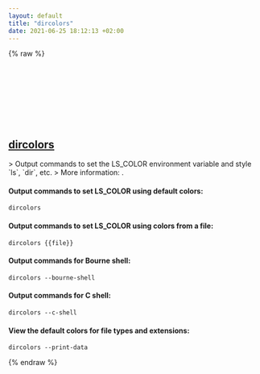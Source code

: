 ```yaml
---
layout: default
title: "dircolors"
date: 2021-06-25 18:12:13 +02:00
---
```

{% raw %}
<h2 id="dircolors">
  <a href="/en/common/dircolors.html">dircolors</a> <a href="#dircolors"><svg class="icon">
    <use href="/assets/images/unicode_sprite.svg#link" />
  </svg></a>
</h2>
> Output commands to set the LS_COLOR environment variable and style `ls`, `dir`, etc.
> More information: <https://www.gnu.org/software/coreutils/dircolors>.

#### Output commands to set LS_COLOR using default colors:
```shell
dircolors
```
#### Output commands to set LS_COLOR using colors from a file:
```shell
dircolors {{file}}
```
#### Output commands for Bourne shell:
```shell
dircolors --bourne-shell
```
#### Output commands for C shell:
```shell
dircolors --c-shell
```
#### View the default colors for file types and extensions:
```shell
dircolors --print-data
```
{% endraw %}